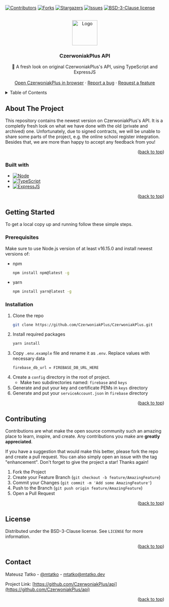 <a name="readme-top"></a>


[![Contributors][contributors-shield]][contributors-url]
[![Forks][forks-shield]][forks-url]
[![Stargazers][stars-shield]][stars-url]
[![Issues][issues-shield]][issues-url]
[![BSD-3-Clause license][license-shield]][license-url]



<!-- PROJECT LOGO -->
<br />
<div align="center">
  <a href="https://github.com/CzerwoniakPlus/api">
    <img src="https://lydia.czerwoniakplus.pl/assets/CzerwoniakPlus/CzerwoniakPlus-circle.png"  alt="Logo" width="80" height="80">
  </a>

<h3 align="center">CzerwoniakPlus API</h3>

  <p align="center">
    🌊 A fresh look on original CzerwoniakPlus's API, using TypeScript and ExpressJS
    <br />
    <br />
    <a href="https://czerwoniakplus.pl">Open CzerwoniakPlus in browser</a>
    ·
    <a href="https://github.com/CzerwoniakPlus/api/issues">Report a bug</a>
    ·
    <a href="https://github.com/CzerwoniakPlus/api/issues">Request a feature</a>
  </p>
</div>



<!-- TABLE OF CONTENTS -->
<details>
  <summary>Table of Contents</summary>
  <ol>
    <li>
      <a href="#about-the-project">About the project</a>
      <ul>
        <li><a href="#built-with">Built with</a></li>
      </ul>
    </li>
    <li>
      <a href="#getting-started">Getting started</a>
      <ul>
        <li><a href="#prerequisites">Prerequisites</a></li>
        <li><a href="#installation">Installation</a></li>
      </ul>
    </li>
    <li><a href="#contributing">Contributing</a></li>
    <li><a href="#license">License</a></li>
    <li><a href="#contact">Contact</a></li>
  </ol>
</details>



<!-- ABOUT THE PROJECT -->
## About The Project

This repository contains the newest version on CzerwoniakPlus's API. It is a completly fresh look on what we have done with the old (private and archived) one.
Unfortunately, due to signed contracts, we will be unable to share some parts of the project, e.g. the online school register integration. Besides that, 
we are more than happy to accept any feedback from you!

<p align="right">(<a href="#readme-top">back to top</a>)</p>



### Built with

* [![Node][Node.js]][Node-url]
* [![TypeScript][TypeScript]][TypeScript-url]
* [![ExpressJS][ExpressJS]][ExpressJS-url]

<p align="right">(<a href="#readme-top">back to top</a>)</p>



<!-- GETTING STARTED -->
## Getting Started

To get a local copy up and running follow these simple steps.

### Prerequisites

Make sure to use Node.js version of at least v16.15.0 and install newest versions of:
* npm
  ```sh
  npm install npm@latest -g
  ```
* yarn
  ```sh
  npm install yarn@latest -g
  ```

### Installation

1. Clone the repo
   ```sh
   git clone https://github.com/CzerwoniakPlus/CzerwoniakPlus.git
   ```
2. Install required packages
   ```sh
   yarn install
   ```
3. Copy `.env.example` file and rename it as `.env`. Replace values with necessary data
   ```env
   firebase_db_url = FIREBASE_DB_URL_HERE
   ```
4. Create a `config` directory in the root of project.
   * Make two subdirectories named: `firebase` and `keys`
5. Generate and put your key and certificate PEMs in `keys` directory
6. Generate and put your `serviceAccount.json` in `firebase` directory

<p align="right">(<a href="#readme-top">back to top</a>)</p>



<!-- CONTRIBUTING -->
## Contributing

Contributions are what make the open source community such an amazing place to learn, inspire, and create. Any contributions you make are **greatly appreciated**.

If you have a suggestion that would make this better, please fork the repo and create a pull request. You can also simply open an issue with the tag "enhancement".
Don't forget to give the project a star! Thanks again!

1. Fork the Project
2. Create your Feature Branch (`git checkout -b feature/AmazingFeature`)
3. Commit your Changes (`git commit -m 'Add some AmazingFeature'`)
4. Push to the Branch (`git push origin feature/AmazingFeature`)
5. Open a Pull Request

<p align="right">(<a href="#readme-top">back to top</a>)</p>



<!-- LICENSE -->
## License

Distributed under the BSD-3-Clause license. See `LICENSE` for more information.

<p align="right">(<a href="#readme-top">back to top</a>)</p>



<!-- CONTACT -->
## Contact

Mateusz Tatko - [@mtatko](https://linkedin.com/in/mtatko) - mtatko@mtatko.dev

Project Link: [https://github.com/CzerwoniakPlus/api](https://github.com/CzerwoniakPlus/api)

<p align="right">(<a href="#readme-top">back to top</a>)</p>



<!-- MARKDOWN LINKS & IMAGES -->
<!-- https://www.markdownguide.org/basic-syntax/#reference-style-links -->
[contributors-shield]: https://img.shields.io/github/contributors/CzerwoniakPlus/api.svg?style=for-the-badge
[contributors-url]: https://github.com/CzerwoniakPlus/api/graphs/contributors
[forks-shield]: https://img.shields.io/github/forks/CzerwoniakPlus/api.svg?style=for-the-badge
[forks-url]: https://github.com/CzerwoniakPlus/api/network/members
[stars-shield]: https://img.shields.io/github/stars/CzerwoniakPlus/api.svg?style=for-the-badge
[stars-url]: https://github.com/CzerwoniakPlus/api/stargazers
[issues-shield]: https://img.shields.io/github/issues/CzerwoniakPlus/api.svg?style=for-the-badge
[issues-url]: https://github.com/CzerwoniakPlus/api/issues
[license-shield]: https://img.shields.io/github/license/CzerwoniakPlus/api.svg?style=for-the-badge
[license-url]: https://github.com/CzerwoniakPlus/api/blob/master/LICENSE
[product-screenshot]: https://lydia.czerwoniakplus.pl/assets/CzerwoniakPlus/CzerwoniakPlus-Web-Mockup.png
<!---->
[Node.js]: https://img.shields.io/badge/-Node.js-333333?style=for-the-badge&logo=node.js
[Node-url]: https://nodejs.org/
[TypeScript]: https://img.shields.io/badge/typescript-%23007ACC.svg?style=for-the-badge&logo=typescript&logoColor=white
[TypeScript-url]: https://www.typescriptlang.org/
[ExpressJS]: https://img.shields.io/badge/express.js-%23404d59.svg?style=for-the-badge&logo=express&logoColor=%2361DAFB
[ExpressJS-url]: https://expressjs.com/
